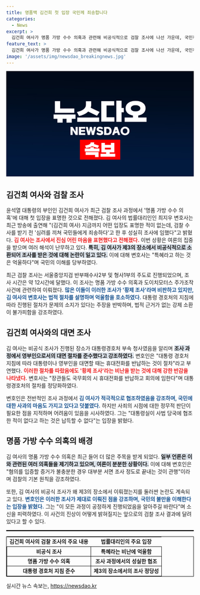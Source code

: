 ```yaml
---
title: 명품백 김건희 첫 입장 국민께 죄송합니다
categories:
  - News
excerpt: >
  김건희 여사가 명품 가방 수수 의혹과 관련해 비공식적으로 검찰 조사에 나선 가운데, 국민께 심려를 끼쳐 죄송하다고 전했다. 그러나 자진 사죄 여부는 신중히 결정할 것이라고 밝혔다. 황제 조사 비판에 대해서는 강력히 반박하며, 수사의 공정성을 강조했다. 궁금증을 불러일으키는 그녀의 진심 어린 입장은 과연 어떻게 받아들여질까?
feature_text: >
  김건희 여사가 명품 가방 수수 의혹과 관련해 비공식적으로 검찰 조사에 나선 가운데, 국민께 심려를 끼쳐 죄송하다고 전했다. 그러나 자진 사죄 여부는 신중히 결정할 것이라고 밝혔다. 황제 조사 비판에 대해서는 강력히 반박하며, 수사의 공정성을 강조했다. 궁금증을 불러일으키는 그녀의 진심 어린 입장은 과연 어떻게 받아들여질까?
image: '/assets/img/newsdao_breakingnews.jpg'
---
```


<p><img src="/assets/img/newsdao_breakingnews.jpg" alt="ontimetimes 속보" /></p>

<h2 data-ke-size="size26">김건희 여사와 검찰 조사</h2>

<p data-ke-size="size16">윤석열 대통령의 부인인 김건희 여사가 최근 검찰 조사 과정에서 '명품 가방 수수 의혹'에 대해 첫 입장을 표명한 것으로 전해졌다. 김 여사의 법률대리인인 최지우 변호사는 최근 방송에 출연해 "(김건희 여사) 지금까지 어떤 입장도 표명한 적이 없는데, 검찰 수사를 받기 전 '심려를 끼쳐 국민들에게 죄송하다'고 한 후 성실히 조사에 임했다"고 밝혔다. <b><span style="color: #ee2323;">김 여사는 조사에서 진심 어린 마음을 표현했다고 전해졌다.</span></b> 이번 상황은 여론의 집중을 받으며 여러 해석이 난무하고 있다. <b><span style="background-color: #21538527;">특히, 김 여사가 제3의 장소에서 비공식적으로 소환되어 조사를 받은 것에 대해 논란이 일고 있다.</span></b> 이에 대해 변호사는 "특혜라고 하는 것은 억울하다"며 국민의 이해를 당부하였다.</p>

<p data-ke-size="size16">최근 검찰 조사는 서울중앙지검 반부패수사2부 및 형사1부의 주도로 진행되었으며, 조사 시간은 약 12시간에 달했다. 이 조사는 명품 가방 수수 의혹과 도이치모터스 주가조작 사건에 관련하여 이뤄졌다. <b><span style="color: #1a5490;">많은 이들이 이러한 조사가 '황제 조사'라며 비판하고 있지만, 김 여사의 변호사는 법적 절차를 설명하며 억울함을 호소하였다.</span></b> 대통령 경호처의 지침에 따라 진행된 절차가 문제의 소지가 있다는 주장을 반박하며, 법적 근거가 없는 강제 소환이 불가피함을 강조하였다.</p>

<h2 data-ke-size="size26">김건희 여사와의 대면 조사</h2>

<p data-ke-size="size16">김 여사는 비공식 조사가 진행된 장소가 대통령경호처 부속 청사였음을 알리며 <b><span style="background-color: #21538527;">조사 과정에서 영부인으로서의 대면 절차를 준수했다고 강조하였다.</span></b> 변호인은 "대통령 경호처 지침에 따라 대통령이나 영부인을 대면할 때는 휴대전화를 반납하는 것이 절차"라고 부연했다. <b><span style="color: #ee2323;">이러한 절차를 따랐음에도 '황제 조사'라는 비난을 받는 것에 대해 강한 반감을 나타냈다.</span></b> 변호사는 "장관들도 국무회의 시 휴대전화를 반납하고 회의에 임한다"며 대통령경호처의 절차를 정당화하였다.</p>

<p data-ke-size="size16">변호인은 전반적인 조사 과정에서 <b><span style="color: #1a5490;">김 여사가 적극적으로 협조하였음을 강조하며, 국민에 대한 사과의 마음도 가지고 있다고 덧붙였다.</span></b> 하지만 사죄의 시점에 대한 정무적 판단이 필요한 점을 지적하며 어려움이 있음을 시사하였다. 그는 "대통령실이 사법 당국에 협조한 적이 없다고 하는 것은 납득할 수 없다"는 입장을 밝혔다.</p>

<h2 data-ke-size="size26">명품 가방 수수 의혹의 배경</h2>

<p data-ke-size="size16">김 여사의 명품 가방 수수 의혹은 최근 들어 더 많은 주목을 받게 되었다. <b><span style="background-color: #21538527;">일부 언론은 이와 관련된 여러 의혹들을 제기하고 있으며, 여론이 분분한 상황이다.</span></b> 이에 대해 변호인은 "혐의를 입증할 증거가 불충분한 경우 대부분 서면 조사 정도로 끝내는 것이 관행"이라며 검찰의 기본 원칙을 강조하였다.</p>

<p data-ke-size="size16">또한, 김 여사의 비공식 조사가 왜 제3의 장소에서 이뤄졌는지를 둘러싼 논란도 계속되고 있다. <b><span style="color: #1a5490;">변호인은 이러한 조사가 제대로 이뤄진 점을 강조하며, 국민의 불만을 이해한다는 입장을 밝혔다.</span></b> 그는 "이 모든 과정이 공정하게 진행되었음을 알아주길 바란다"며 소신을 피력하였다. 이 사건의 진상이 어떻게 밝혀질지는 앞으로의 검찰 조사 결과에 달려있다고 할 수 있다.</p>

<hr style="height: 3px;">

<table style="width: 100%; border: solid 1px black; border-collapse: collapse;">
<tbody>
<tr>
<td style="text-align: center; height: 17px;"><b>김건희 여사의 검찰 조사의 주요 내용</b></td>
<td style="text-align: center; height: 17px;"><b>법률대리인의 주요 입장</b></td>
</tr>
<tr>
<td style="border: solid 1px black; text-align: center; height: 17px;"><b>비공식 조사</b></td>
<td style="border: solid 1px black; text-align: center; height: 17px;"><b>특혜라는 비난에 억울함</b></td>
</tr>
<tr>
<td style="border: solid 1px black; text-align: center; height: 17px;"><b>명품 가방 수수 의혹</b></td>
<td style="border: solid 1px black; text-align: center; height: 17px;"><b>조사 과정에서의 성실한 협조</b></td>
</tr>
<tr>
<td style="border: solid 1px black; text-align: center; height: 17px;"><b>대통령 경호처 지침 준수</b></td>
<td style="border: solid 1px black; text-align: center; height: 17px;"><b>제3의 장소에서의 조사 정당성</b></td>
</tr>
</tbody>
</table>
실시간 뉴스 속보는, <a href="https://newsdao.kr" rel="dofollow">https://newsdao.kr</a>


